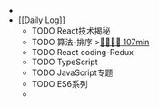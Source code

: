 -
- [[Daily Log]]
	- TODO React技术揭秘
	- TODO 算法-排序 >[🍅🍅🍅🍅 107min](#agenda-pomo://?t=f-1687869477285-1500%2Cf-1687883461597-1500%2Cp-1687886953430-379%2Cf-1687923465122-1500%2Cf-1687925985280-1500)
	- TODO React coding-Redux
	- TODO TypeScript
	- TODO JavaScript专题
	- TODO ES6系列
	-